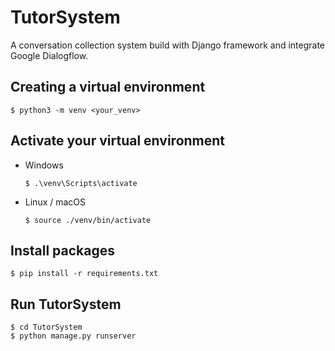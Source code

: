 # TutorSystem
A conversation collection system build with Django framework and integrate Google Dialogflow.

## Creating a virtual environment

`
$ python3 -m venv <your_venv>
`

## Activate your virtual environment

* Windows

  `
  $ .\venv\Scripts\activate
  `

* Linux / macOS

  `
  $ source ./venv/bin/activate
  `

## Install packages

`
$ pip install -r requirements.txt
`

## Run TutorSystem

```
$ cd TutorSystem
$ python manage.py runserver
```
